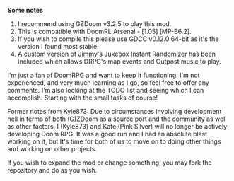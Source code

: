**Some notes**

1. I recommend using GZDoom v3.2.5 to play this mod.
2. This is compatible with DoomRL Arsenal - [1.05] [MP-B6.2].
3. If you wish to compile this please use GDCC v0.12.0 64-bit as it's the version I found most stable.
4. A custom version of Jimmy's Jukebox Instant Randomizer has been included which allows DRPG's map events and Outpost music to play.

I'm just a fan of DoomRPG and want to keep it functioning. I'm not experienced, and very much learning as I go, so feel free to offer any comments. I'm also looking at the TODO list and seeing which I can accomplish. Starting with the small tasks of course!

Former notes from Kyle873:
Due to circumstances involving development hell in terms of both (G)ZDoom as a source port and the community as well as other factors, I (Kyle873) and Kate (Pink Silver) will no longer be actively developing Doom RPG. It was a good run and I had an absolute blast working on it, but It's time for both of us to move on to doing other things and working on other projects.

If you wish to expand the mod or change something, you may fork the repository and do as you wish.

